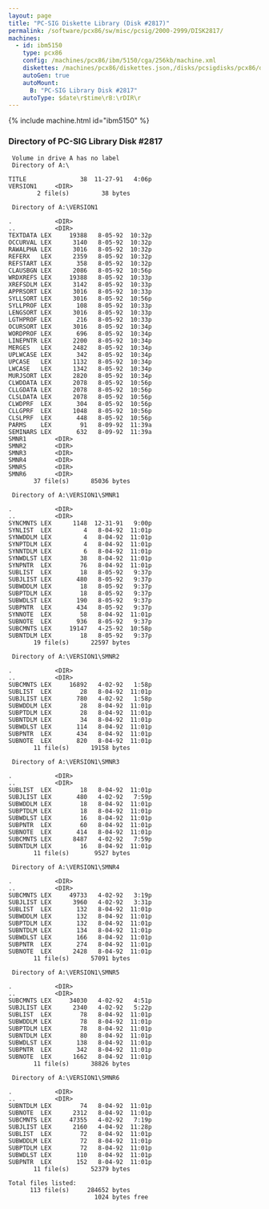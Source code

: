 ```yaml
---
layout: page
title: "PC-SIG Diskette Library (Disk #2817)"
permalink: /software/pcx86/sw/misc/pcsig/2000-2999/DISK2817/
machines:
  - id: ibm5150
    type: pcx86
    config: /machines/pcx86/ibm/5150/cga/256kb/machine.xml
    diskettes: /machines/pcx86/diskettes.json,/disks/pcsigdisks/pcx86/diskettes.json
    autoGen: true
    autoMount:
      B: "PC-SIG Library Disk #2817"
    autoType: $date\r$time\rB:\rDIR\r
---
```


{% include machine.html id="ibm5150" %}

### Directory of PC-SIG Library Disk #2817

     Volume in drive A has no label
     Directory of A:\

    TITLE               38  11-27-91   4:06p
    VERSION1     <DIR>    
            2 file(s)         38 bytes

     Directory of A:\VERSION1

    .            <DIR>    
    ..           <DIR>    
    TEXTDATA LEX     19388   8-05-92  10:32p
    OCCURVAL LEX      3140   8-05-92  10:32p
    RAWALPHA LEX      3016   8-05-92  10:32p
    REFERX   LEX      2359   8-05-92  10:32p
    REFSTART LEX       358   8-05-92  10:32p
    CLAUSBGN LEX      2086   8-05-92  10:56p
    WRDXREFS LEX     19388   8-05-92  10:33p
    XREFSDLM LEX      3142   8-05-92  10:33p
    APPRSORT LEX      3016   8-05-92  10:33p
    SYLLSORT LEX      3016   8-05-92  10:56p
    SYLLPROF LEX       108   8-05-92  10:33p
    LENGSORT LEX      3016   8-05-92  10:33p
    LGTHPROF LEX       216   8-05-92  10:33p
    OCURSORT LEX      3016   8-05-92  10:34p
    WORDPROF LEX       696   8-05-92  10:34p
    LINEPNTR LEX      2200   8-05-92  10:34p
    MERGES   LEX      2482   8-05-92  10:34p
    UPLWCASE LEX       342   8-05-92  10:34p
    UPCASE   LEX      1132   8-05-92  10:34p
    LWCASE   LEX      1342   8-05-92  10:34p
    MURJSORT LEX      2820   8-05-92  10:34p
    CLWDDATA LEX      2078   8-05-92  10:56p
    CLLGDATA LEX      2078   8-05-92  10:56p
    CLSLDATA LEX      2078   8-05-92  10:56p
    CLWDPRF  LEX       304   8-05-92  10:56p
    CLLGPRF  LEX      1048   8-05-92  10:56p
    CLSLPRF  LEX       448   8-05-92  10:56p
    PARMS    LEX        91   8-09-92  11:39a
    SEMINARS LEX       632   8-09-92  11:39a
    SMNR1        <DIR>    
    SMNR2        <DIR>    
    SMNR3        <DIR>    
    SMNR4        <DIR>    
    SMNR5        <DIR>    
    SMNR6        <DIR>    
           37 file(s)      85036 bytes

     Directory of A:\VERSION1\SMNR1

    .            <DIR>    
    ..           <DIR>    
    SYNCMNTS LEX      1148  12-31-91   9:00p
    SYNLIST  LEX         4   8-04-92  11:01p
    SYNWDDLM LEX         4   8-04-92  11:01p
    SYNPTDLM LEX         4   8-04-92  11:01p
    SYNNTDLM LEX         6   8-04-92  11:01p
    SYNWDLST LEX        38   8-04-92  11:01p
    SYNPNTR  LEX        76   8-04-92  11:01p
    SUBLIST  LEX        18   8-05-92   9:37p
    SUBJLIST LEX       480   8-05-92   9:37p
    SUBWDDLM LEX        18   8-05-92   9:37p
    SUBPTDLM LEX        18   8-05-92   9:37p
    SUBWDLST LEX       190   8-05-92   9:37p
    SUBPNTR  LEX       434   8-05-92   9:37p
    SYNNOTE  LEX        58   8-04-92  11:01p
    SUBNOTE  LEX       936   8-05-92   9:37p
    SUBCMNTS LEX     19147   4-25-92  10:58p
    SUBNTDLM LEX        18   8-05-92   9:37p
           19 file(s)      22597 bytes

     Directory of A:\VERSION1\SMNR2

    .            <DIR>    
    ..           <DIR>    
    SUBCMNTS LEX     16892   4-02-92   1:58p
    SUBLIST  LEX        28   8-04-92  11:01p
    SUBJLIST LEX       780   4-02-92   1:58p
    SUBWDDLM LEX        28   8-04-92  11:01p
    SUBPTDLM LEX        28   8-04-92  11:01p
    SUBNTDLM LEX        34   8-04-92  11:01p
    SUBWDLST LEX       114   8-04-92  11:01p
    SUBPNTR  LEX       434   8-04-92  11:01p
    SUBNOTE  LEX       820   8-04-92  11:01p
           11 file(s)      19158 bytes

     Directory of A:\VERSION1\SMNR3

    .            <DIR>    
    ..           <DIR>    
    SUBLIST  LEX        18   8-04-92  11:01p
    SUBJLIST LEX       480   4-02-92   7:59p
    SUBWDDLM LEX        18   8-04-92  11:01p
    SUBPTDLM LEX        18   8-04-92  11:01p
    SUBWDLST LEX        16   8-04-92  11:01p
    SUBPNTR  LEX        60   8-04-92  11:01p
    SUBNOTE  LEX       414   8-04-92  11:01p
    SUBCMNTS LEX      8487   4-02-92   7:59p
    SUBNTDLM LEX        16   8-04-92  11:01p
           11 file(s)       9527 bytes

     Directory of A:\VERSION1\SMNR4

    .            <DIR>    
    ..           <DIR>    
    SUBCMNTS LEX     49733   4-02-92   3:19p
    SUBJLIST LEX      3960   4-02-92   3:31p
    SUBLIST  LEX       132   8-04-92  11:01p
    SUBWDDLM LEX       132   8-04-92  11:01p
    SUBPTDLM LEX       132   8-04-92  11:01p
    SUBNTDLM LEX       134   8-04-92  11:01p
    SUBWDLST LEX       166   8-04-92  11:01p
    SUBPNTR  LEX       274   8-04-92  11:01p
    SUBNOTE  LEX      2428   8-04-92  11:01p
           11 file(s)      57091 bytes

     Directory of A:\VERSION1\SMNR5

    .            <DIR>    
    ..           <DIR>    
    SUBCMNTS LEX     34030   4-02-92   4:51p
    SUBJLIST LEX      2340   4-02-92   5:22p
    SUBLIST  LEX        78   8-04-92  11:01p
    SUBWDDLM LEX        78   8-04-92  11:01p
    SUBPTDLM LEX        78   8-04-92  11:01p
    SUBNTDLM LEX        80   8-04-92  11:01p
    SUBWDLST LEX       138   8-04-92  11:01p
    SUBPNTR  LEX       342   8-04-92  11:01p
    SUBNOTE  LEX      1662   8-04-92  11:01p
           11 file(s)      38826 bytes

     Directory of A:\VERSION1\SMNR6

    .            <DIR>    
    ..           <DIR>    
    SUBNTDLM LEX        74   8-04-92  11:01p
    SUBNOTE  LEX      2312   8-04-92  11:01p
    SUBCMNTS LEX     47355   4-02-92   7:19p
    SUBJLIST LEX      2160   4-04-92  11:28p
    SUBLIST  LEX        72   8-04-92  11:01p
    SUBWDDLM LEX        72   8-04-92  11:01p
    SUBPTDLM LEX        72   8-04-92  11:01p
    SUBWDLST LEX       110   8-04-92  11:01p
    SUBPNTR  LEX       152   8-04-92  11:01p
           11 file(s)      52379 bytes

    Total files listed:
          113 file(s)     284652 bytes
                            1024 bytes free
